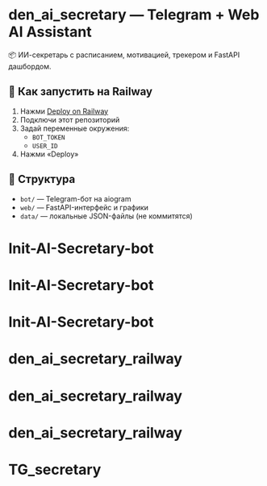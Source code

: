 # den_ai_secretary — Telegram + Web AI Assistant

📦 ИИ-секретарь с расписанием, мотивацией, трекером и FastAPI дашбордом.

## 🚀 Как запустить на Railway

1. Нажми [Deploy on Railway](https://railway.app/new)
2. Подключи этот репозиторий
3. Задай переменные окружения:
   - `BOT_TOKEN`
   - `USER_ID`
4. Нажми «Deploy»

## 📁 Структура

- `bot/` — Telegram-бот на aiogram
- `web/` — FastAPI-интерфейс и графики
- `data/` — локальные JSON-файлы (не коммитятся)
# Init-AI-Secretary-bot
# Init-AI-Secretary-bot
# Init-AI-Secretary-bot
# den_ai_secretary_railway
# den_ai_secretary_railway
# den_ai_secretary_railway
# TG_secretary
